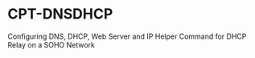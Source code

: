 # CPT-DNSDHCP
Configuring DNS, DHCP, Web Server and IP Helper Command for DHCP Relay on a SOHO Network
